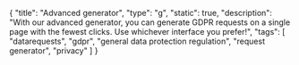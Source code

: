 {
    "title": "Advanced generator",
    "type": "g",
    "static": true,
    "description": "With our advanced generator, you can generate GDPR requests on a single page with the fewest clicks. Use whichever interface you prefer!",
    "tags": [ "datarequests", "gdpr", "general data protection regulation", "request generator", "privacy" ]
}
